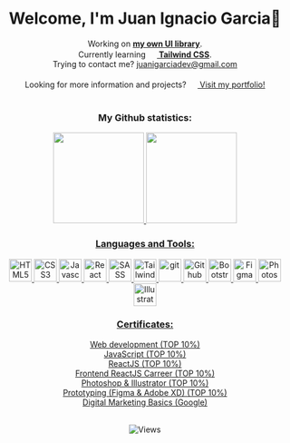 <h1 align="center">Welcome, I'm Juan Ignacio Garcia👋</h1>
<!-- Informacion -->
<div align="center">	
	<section>
		Working on <a href=""><strong>my own UI library</strong></a>.
	</section>
	<section>
		Currently learning <a href="https://tailwindcss.com/"><strong align="center"><img width="16px" src="https://cdn.jsdelivr.net/gh/devicons/devicon/icons/tailwindcss/tailwindcss-plain.svg" /> Tailwind CSS</strong></a>.
	</section>
	<section>
		Trying to contact me? <a href="mailto:juanigarciadev@gmail.com">juanigarciadev@gmail.com</a>
	</section></br>
	<section>
		Looking for more information and projects? <a href="https://juanigarciadev.vercel.app"><img width="16px" src="https://res.cloudinary.com/diruiumfk/image/upload/v1680216082/beyond-imagination_zfxqv7.png" /> Visit my portfolio!</a>
	</section>
</br>
</div>
<!-- Estadisticas perfil github -->
<h3 align="center">My Github statistics:</h3>
<div align="center" display="inline">
  <a href="https://github.com/juanigarciadev">
  <img height="160em" src="https://github-readme-stats.vercel.app/api?username=juanigarciadev&show_icons=true&theme=synthwave&include_all_commits=true&count_private=true"/>
  <img height="160em" src="https://github-readme-stats.vercel.app/api/top-langs/?username=juanigarciadev&layout=compact&langs_count=7&theme=synthwave"/>
</div>
<!-- Lenguajes y herramientas -->
<h3 align="center">Languages and Tools:</h3>
  <div align="center">	
    <img width="40px" src="https://cdn.jsdelivr.net/gh/devicons/devicon/icons/html5/html5-original.svg" title="HTML5" />
    <img width="40px" src="https://cdn.jsdelivr.net/gh/devicons/devicon/icons/css3/css3-original.svg" title="CSS3"/>
    <img width="40px" src="https://cdn.jsdelivr.net/gh/devicons/devicon/icons/javascript/javascript-original.svg" title="Javascript"/>
    <img width="40px" src="https://cdn.jsdelivr.net/gh/devicons/devicon/icons/react/react-original.svg" title="React"/>
    <img width="40px" src="https://cdn.jsdelivr.net/gh/devicons/devicon/icons/sass/sass-original.svg" title="SASS"/>
    <img width="40px" src="https://cdn.jsdelivr.net/gh/devicons/devicon/icons/tailwindcss/tailwindcss-plain.svg" title="Tailwind"/>
    <img width="40px" src="https://cdn.jsdelivr.net/gh/devicons/devicon/icons/git/git-original.svg" title="git"/>
    <img width="40px" src="https://cdn.jsdelivr.net/gh/devicons/devicon/icons/github/github-original.svg" title="Github"/>
    <img width="40px" src="https://cdn.jsdelivr.net/gh/devicons/devicon/icons/bootstrap/bootstrap-original.svg" title="Bootstrap"/>
    <img width="40px" src="https://cdn.jsdelivr.net/gh/devicons/devicon/icons/figma/figma-original.svg" title="Figma"/>
    <img width="40px" src="https://cdn.jsdelivr.net/gh/devicons/devicon/icons/photoshop/photoshop-plain.svg" title="Photoshop"/>
    <img width="40px" src="https://cdn.jsdelivr.net/gh/devicons/devicon/icons/illustrator/illustrator-plain.svg" title="Illustrator"/>
  </div>

<div align="center">
<h3>Certificates:</h3>
<a href="https://www.coderhouse.com/certificados/62d8408a36514a0019594d8e?lang=en" target="_blank">Web development (TOP 10%)</a></br>
<a href="https://www.coderhouse.com/certificados/632d0428c20d6900248daa20?lang=en" target="_blank">JavaScript (TOP 10%)</a></br>
<a href="https://www.coderhouse.com/pages/certificados/646aaebabdc9fb0002e5f21e" target="_blank">ReactJS (TOP 10%)</a></br>
<a href="https://www.coderhouse.com/certificados/64ba8dc18ba9d300025c87cf" target="_blank">Frontend ReactJS Carreer (TOP 10%)</a></br>
<a href="https://www.coderhouse.com/certificados/638f4fc472bdc8000f8c4452" target="_blank">Photoshop & Illustrator (TOP 10%)</a></br>
<a href="https://www.coderhouse.com/certificados/64ba8dc18ba9d300025c87cd" target="_blank">Prototyping (Figma & Adobe XD) (TOP 10%)</a></br>
<a href="https://drive.google.com/file/d/127y4cU5rJb4wzK5RFu8XA4lz03HP9KgR/view" target="_blank">Digital Marketing Basics (Google)</a>
</div></br>

<!-- Animacion serpiente -->
<!-- ![Snake animation](https://github.com/juanigarciadev/juanigarciadev/blob/output/github-contribution-grid-snake.svg) -->
<!-- Visitas al perfil -->
<p align="center"> <img src="https://komarev.com/ghpvc/?username=juanigarciadev&label=Profile%20views&color=0e75b6&style=flat" alt="Views" /> </p>
